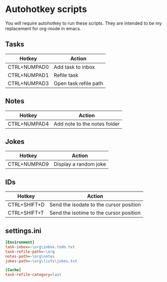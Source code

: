 # Autohotkey scripts

You will require autohotkey to run these scripts.
They are intended to be my replacement for org-mode in emacs.

## Tasks

| Hotkey | Action |
| --- | --- |
|CTRL+NUMPAD0|Add task to inbox|
|CTRL+NUMPAD1|Refile task|
|CTRL+NUMPAD3|Open task refile path|

## Notes

| Hotkey | Action |
| --- | --- |
|CTRL+NUMPAD4|Add note to the notes folder|

## Jokes

| Hotkey | Action |
| --- | --- |
|CTRL+NUMPAD9|Display a random joke|

## IDs

| Hotkey | Action |
| --- | --- |
|CTRL+SHIFT+D|Send the isodate to the cursor position|
|CTRL+SHIFT+T|Send the isotime to the cursor position|


## settings.ini

```ini
[Environment]
task-inbox=~\org\inbox.todo.txt
task-refile-path=~\org
notes-path=~\org\notes
jokes-path=~\org\lists\jokes.txt

[Cache] 
task-refile-category=last
```
